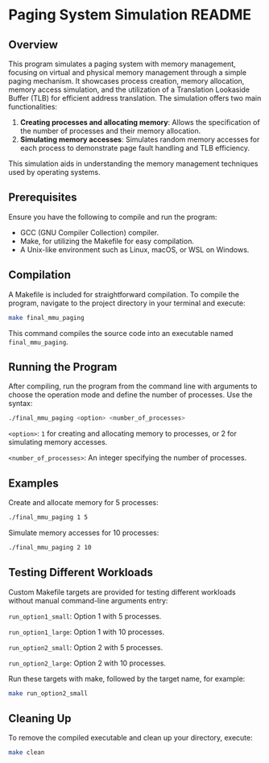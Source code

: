 # Paging System Simulation README

## Overview

This program simulates a paging system with memory management, focusing on virtual and physical memory management through a simple paging mechanism. It showcases process creation, memory allocation, memory access simulation, and the utilization of a Translation Lookaside Buffer (TLB) for efficient address translation. The simulation offers two main functionalities:

1. **Creating processes and allocating memory**: Allows the specification of the number of processes and their memory allocation.
2. **Simulating memory accesses**: Simulates random memory accesses for each process to demonstrate page fault handling and TLB efficiency.

This simulation aids in understanding the memory management techniques used by operating systems.

## Prerequisites

Ensure you have the following to compile and run the program:

- GCC (GNU Compiler Collection) compiler.
- Make, for utilizing the Makefile for easy compilation.
- A Unix-like environment such as Linux, macOS, or WSL on Windows.

## Compilation

A Makefile is included for straightforward compilation. To compile the program, navigate to the project directory in your terminal and execute:

```bash
make final_mmu_paging
```

This command compiles the source code into an executable named `final_mmu_paging`.

## Running the Program
After compiling, run the program from the command line with arguments to choose the operation mode and define the number of processes. Use the syntax:

```bash
./final_mmu_paging <option> <number_of_processes>
```

`<option>`: `1` for creating and allocating memory to processes, or 2 for simulating memory accesses.

`<number_of_processes>`: An integer specifying the number of processes.

## Examples
Create and allocate memory for 5 processes:

```bash
./final_mmu_paging 1 5
```

Simulate memory accesses for 10 processes:

```bash
./final_mmu_paging 2 10
```

## Testing Different Workloads
Custom Makefile targets are provided for testing different workloads without manual command-line arguments entry:

`run_option1_small`: Option 1 with 5 processes.

`run_option1_large`: Option 1 with 10 processes.

`run_option2_small`: Option 2 with 5 processes.

`run_option2_large`: Option 2 with 10 processes.

Run these targets with make, followed by the target name, for example:
```bash
make run_option2_small
```

## Cleaning Up
To remove the compiled executable and clean up your directory, execute:

```bash
make clean
```